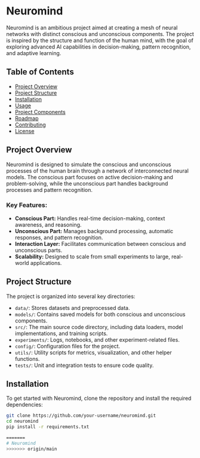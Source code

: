 # Neuromind

Neuromind is an ambitious project aimed at creating a mesh of neural networks with distinct conscious and unconscious components. The project is inspired by the structure and function of the human mind, with the goal of exploring advanced AI capabilities in decision-making, pattern recognition, and adaptive learning.

## Table of Contents

- [Project Overview](#project-overview)
- [Project Structure](#project-structure)
- [Installation](#installation)
- [Usage](#usage)
- [Project Components](#project-components)
- [Roadmap](#roadmap)
- [Contributing](#contributing)
- [License](#license)

## Project Overview

Neuromind is designed to simulate the conscious and unconscious processes of the human brain through a network of interconnected neural models. The conscious part focuses on active decision-making and problem-solving, while the unconscious part handles background processes and pattern recognition.

### Key Features:
- **Conscious Part:** Handles real-time decision-making, context awareness, and reasoning.
- **Unconscious Part:** Manages background processing, automatic responses, and pattern recognition.
- **Interaction Layer:** Facilitates communication between conscious and unconscious parts.
- **Scalability:** Designed to scale from small experiments to large, real-world applications.

## Project Structure

The project is organized into several key directories:

- `data/`: Stores datasets and preprocessed data.
- `models/`: Contains saved models for both conscious and unconscious components.
- `src/`: The main source code directory, including data loaders, model implementations, and training scripts.
- `experiments/`: Logs, notebooks, and other experiment-related files.
- `config/`: Configuration files for the project.
- `utils/`: Utility scripts for metrics, visualization, and other helper functions.
- `tests/`: Unit and integration tests to ensure code quality.

## Installation

To get started with Neuromind, clone the repository and install the required dependencies:

```bash
git clone https://github.com/your-username/neuromind.git
cd neuromind
pip install -r requirements.txt

=======
# Neuromind
>>>>>>> origin/main
